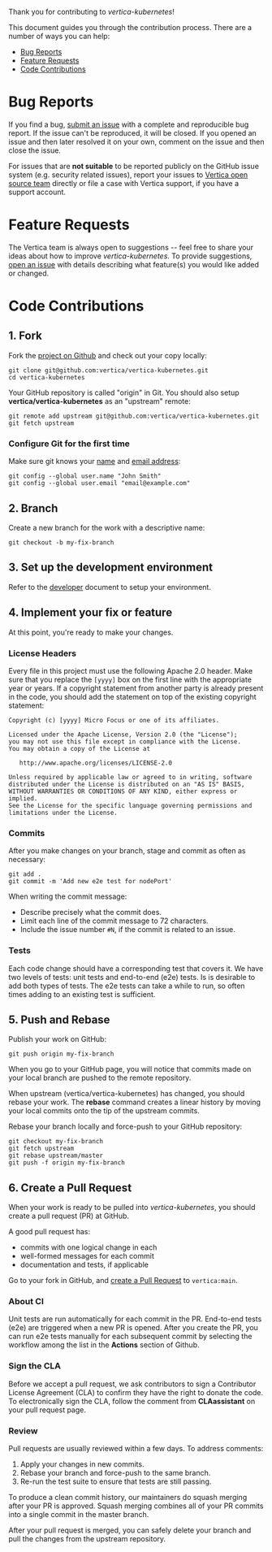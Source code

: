Thank you for contributing to *vertica-kubernetes*!

This document guides you through the contribution process. There are a number of ways you can help:

 - [Bug Reports](#bug-reports)
 - [Feature Requests](#feature-requests)
 - [Code Contributions](#code-contributions)
 
# Bug Reports

If you find a bug, [submit an issue](https://github.com/vertica/vertica-kubernetes/issues) with a complete and reproducible bug report. If the issue can't be reproduced, it will be closed. If you opened an issue and then later resolved it on your own, comment on the issue and then close the issue.

For issues that are **not suitable** to be reported publicly on the GitHub issue system (e.g. security related issues), report your issues to [Vertica open source team](mailto:vertica-opensrc@microfocus.com) directly or file a case with Vertica support, if you have a support account.

# Feature Requests

The Vertica team is always open to suggestions -- feel free to share your ideas about how to improve *vertica-kubernetes*. To provide suggestions, [open an issue](https://github.com/vertica/vertica-kubernetes/issues) with details describing what feature(s) you would like added or changed.

# Code Contributions

## 1. Fork

Fork the [project on Github](https://github.com/vertica/vertica-kubernetes) and check out your copy locally:

```shell
git clone git@github.com:vertica/vertica-kubernetes.git
cd vertica-kubernetes
```

Your GitHub repository is called "origin" in Git. You should also setup **vertica/vertica-kubernetes** as an "upstream" remote:

```shell
git remote add upstream git@github.com:vertica/vertica-kubernetes.git
git fetch upstream
```

### Configure Git for the first time

Make sure git knows your [name](https://help.github.com/articles/setting-your-username-in-git/ "Set commit username in Git") and [email address](https://help.github.com/articles/setting-your-commit-email-address-in-git/ "Set commit email address in Git"):

```shell
git config --global user.name "John Smith"
git config --global user.email "email@example.com"
```

## 2. Branch

Create a new branch for the work with a descriptive name:

```shell
git checkout -b my-fix-branch
```

## 3. Set up the development environment

Refer to the [developer](DEVELOPER.md) document to setup your environment.

## 4. Implement your fix or feature

At this point, you're ready to make your changes.

### License Headers

Every file in this project must use the following Apache 2.0 header. Make sure that you replace the `[yyyy]` box on the first line with the appropriate year or years. If a copyright statement from another party is already present in the code, you should add the statement on top of the existing copyright statement:

```
Copyright (c) [yyyy] Micro Focus or one of its affiliates.

Licensed under the Apache License, Version 2.0 (the "License");
you may not use this file except in compliance with the License.
You may obtain a copy of the License at

   http://www.apache.org/licenses/LICENSE-2.0

Unless required by applicable law or agreed to in writing, software
distributed under the License is distributed on an "AS IS" BASIS,
WITHOUT WARRANTIES OR CONDITIONS OF ANY KIND, either express or implied.
See the License for the specific language governing permissions and
limitations under the License.
```

### Commits

After you make changes on your branch, stage and commit as often as necessary:

```shell
git add .
git commit -m 'Add new e2e test for nodePort'
```

When writing the commit message:
- Describe precisely what the commit does.
- Limit each line of the commit message to 72 characters.
- Include the issue number `#N`, if the commit is related to an issue.

### Tests

Each code change should have a corresponding test that covers it.  We have two levels of tests: unit tests and end-to-end (e2e) tests.  Is is desirable to add both types of tests.  The e2e tests can take a while to run, so often times adding to an existing test is sufficient.

## 5. Push and Rebase

Publish your work on GitHub:

```shell
git push origin my-fix-branch
```

When you go to your GitHub page, you will notice that commits made on your local branch are pushed to the remote repository.

When upstream (vertica/vertica-kubernetes) has changed, you should rebase your work. The **rebase** command creates a linear history by moving your local commits onto the tip of the upstream commits.

Rebase your branch locally and force-push to your GitHub repository:

```shell
git checkout my-fix-branch
git fetch upstream
git rebase upstream/master
git push -f origin my-fix-branch
```


## 6. Create a Pull Request

When your work is ready to be pulled into *vertica-kubernetes*, you should create a pull request (PR) at GitHub.

A good pull request has:
 - commits with one logical change in each
 - well-formed messages for each commit
 - documentation and tests, if applicable

Go to your fork in GitHub, and [create a Pull Request](https://help.github.com/articles/creating-a-pull-request/) to `vertica:main`. 

### About CI
Unit tests are run automatically for each commit in the PR. End-to-end tests (e2e) are triggered when a new PR is opened. After you create the PR, you can run e2e tests manually for each subsequent commit by selecting the workflow among the list in the **Actions** section of Github.

### Sign the CLA
Before we accept a pull request, we ask contributors to sign a Contributor License Agreement (CLA) to confirm they have the right to donate the code. To electronically sign the CLA, follow the comment from **CLAassistant** on your pull request page. 

### Review
Pull requests are usually reviewed within a few days. To address comments:
1. Apply your changes in new commits.
2. Rebase your branch and force-push to the same branch.
3. Re-run the test suite to ensure that tests are still passing. 

To produce a clean commit history, our maintainers do squash merging after your PR is approved. Squash merging combines all of your PR commits into a single commit in the master branch.

After your pull request is merged, you can safely delete your branch and pull the changes from the upstream repository.

